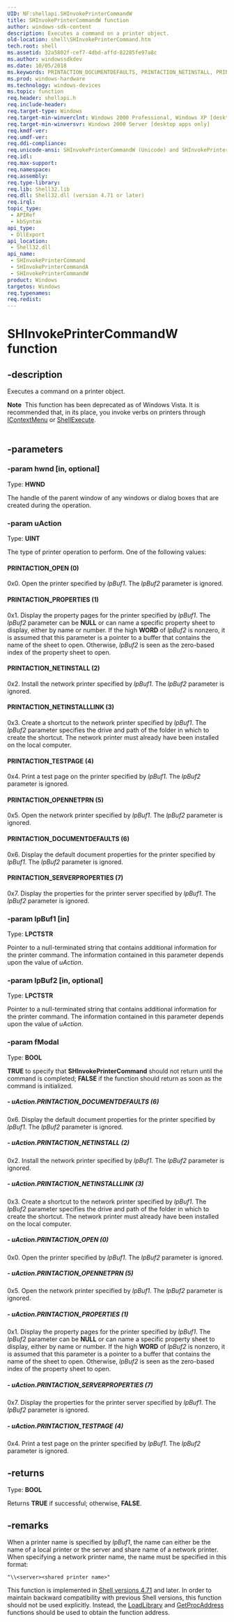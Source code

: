 ```yaml
---
UID: NF:shellapi.SHInvokePrinterCommandW
title: SHInvokePrinterCommandW function
author: windows-sdk-content
description: Executes a command on a printer object.
old-location: shell\SHInvokePrinterCommand.htm
tech.root: shell
ms.assetid: 32a5802f-cef7-4dbd-affd-82285fe97a8c
ms.author: windowssdkdev
ms.date: 10/05/2018
ms.keywords: PRINTACTION_DOCUMENTDEFAULTS, PRINTACTION_NETINSTALL, PRINTACTION_NETINSTALLLINK, PRINTACTION_OPEN, PRINTACTION_OPENNETPRN, PRINTACTION_PROPERTIES, PRINTACTION_SERVERPROPERTIES, PRINTACTION_TESTPAGE, SHInvokePrinterCommand, SHInvokePrinterCommand function [Windows Shell], SHInvokePrinterCommandA, SHInvokePrinterCommandW, _win32_SHInvokePrinterCommand, shell.SHInvokePrinterCommand, shellapi/SHInvokePrinterCommand, shellapi/SHInvokePrinterCommandA, shellapi/SHInvokePrinterCommandW
ms.prod: windows-hardware
ms.technology: windows-devices
ms.topic: function
req.header: shellapi.h
req.include-header: 
req.target-type: Windows
req.target-min-winverclnt: Windows 2000 Professional, Windows XP [desktop apps only]
req.target-min-winversvr: Windows 2000 Server [desktop apps only]
req.kmdf-ver: 
req.umdf-ver: 
req.ddi-compliance: 
req.unicode-ansi: SHInvokePrinterCommandW (Unicode) and SHInvokePrinterCommandA (ANSI)
req.idl: 
req.max-support: 
req.namespace: 
req.assembly: 
req.type-library: 
req.lib: Shell32.lib
req.dll: Shell32.dll (version 4.71 or later)
req.irql: 
topic_type:
 - APIRef
 - kbSyntax
api_type:
 - DllExport
api_location:
 - Shell32.dll
api_name:
 - SHInvokePrinterCommand
 - SHInvokePrinterCommandA
 - SHInvokePrinterCommandW
product: Windows
targetos: Windows
req.typenames: 
req.redist: 
---
```


# SHInvokePrinterCommandW function


## -description


Executes a command on a printer object.
            
            
<div class="alert"><b>Note</b>  This function has been deprecated as of Windows Vista. It is recommended that, in its place, you invoke verbs on printers through <a href="https://msdn.microsoft.com/6ea0b8f9-4a05-4a4b-adc5-d540eb3287ee">IContextMenu</a> or <a href="https://msdn.microsoft.com/8b1f3978-a0ee-4684-8a37-98e270b63897">ShellExecute</a>.</div><div> </div>

## -parameters




### -param hwnd [in, optional]

Type: <b>HWND</b>

The handle of the parent window of any windows or dialog boxes that are created during the operation.


### -param uAction

Type: <b>UINT</b>

The type of printer operation to perform. One of the following values:





#### PRINTACTION_OPEN (0)

0x0. Open the printer specified by <i>lpBuf1</i>. The <i>lpBuf2</i> parameter is ignored. 



#### PRINTACTION_PROPERTIES (1)

0x1. Display the property pages for the printer specified by <i>lpBuf1</i>. The <i>lpBuf2</i> parameter can be <b>NULL</b> or can name a specific property sheet to display, either by name or number. If the high <b>WORD</b> of <i>lpBuf2</i> is nonzero, it is assumed that this parameter is a pointer to a buffer that contains the name of the sheet to open. Otherwise, <i>lpBuf2</i> is seen as the zero-based index of the property sheet to open.



#### PRINTACTION_NETINSTALL (2)

0x2. Install the network printer specified by <i>lpBuf1</i>. The <i>lpBuf2</i> parameter is ignored.



#### PRINTACTION_NETINSTALLLINK (3)

0x3. Create a shortcut to the network printer specified by <i>lpBuf1</i>. The <i>lpBuf2</i> parameter specifies the drive and path of the folder in which to create the shortcut. The network printer must already have been installed on the local computer.



#### PRINTACTION_TESTPAGE (4)

0x4. Print a test page on the printer specified by <i>lpBuf1</i>. The <i>lpBuf2</i> parameter is ignored.



#### PRINTACTION_OPENNETPRN (5)

0x5. Open the network printer specified by <i>lpBuf1</i>. The <i>lpBuf2</i> parameter is ignored.



#### PRINTACTION_DOCUMENTDEFAULTS (6)

0x6. Display the default document properties for the printer specified by <i>lpBuf1</i>. The <i>lpBuf2</i> parameter is ignored. 



#### PRINTACTION_SERVERPROPERTIES (7)

0x7. Display the properties for the printer server specified by <i>lpBuf1</i>. The <i>lpBuf2</i> parameter is ignored.


### -param lpBuf1 [in]

Type: <b>LPCTSTR</b>

Pointer to a null-terminated string that contains additional information for the printer command. The information contained in this parameter depends upon the value of <i>uAction</i>.


### -param lpBuf2 [in, optional]

Type: <b>LPCTSTR</b>

Pointer to a null-terminated string that contains additional information for the printer command. The information contained in this parameter depends upon the value of <i>uAction</i>.


### -param fModal

Type: <b>BOOL</b>

<b>TRUE</b> to specify that <b>SHInvokePrinterCommand</b> should not return until the command is completed; <b>FALSE</b> if the function should return as soon as the command is initialized.


##### - uAction.PRINTACTION_DOCUMENTDEFAULTS (6)

0x6. Display the default document properties for the printer specified by <i>lpBuf1</i>. The <i>lpBuf2</i> parameter is ignored. 


##### - uAction.PRINTACTION_NETINSTALL (2)

0x2. Install the network printer specified by <i>lpBuf1</i>. The <i>lpBuf2</i> parameter is ignored.


##### - uAction.PRINTACTION_NETINSTALLLINK (3)

0x3. Create a shortcut to the network printer specified by <i>lpBuf1</i>. The <i>lpBuf2</i> parameter specifies the drive and path of the folder in which to create the shortcut. The network printer must already have been installed on the local computer.


##### - uAction.PRINTACTION_OPEN (0)

0x0. Open the printer specified by <i>lpBuf1</i>. The <i>lpBuf2</i> parameter is ignored. 


##### - uAction.PRINTACTION_OPENNETPRN (5)

0x5. Open the network printer specified by <i>lpBuf1</i>. The <i>lpBuf2</i> parameter is ignored.


##### - uAction.PRINTACTION_PROPERTIES (1)

0x1. Display the property pages for the printer specified by <i>lpBuf1</i>. The <i>lpBuf2</i> parameter can be <b>NULL</b> or can name a specific property sheet to display, either by name or number. If the high <b>WORD</b> of <i>lpBuf2</i> is nonzero, it is assumed that this parameter is a pointer to a buffer that contains the name of the sheet to open. Otherwise, <i>lpBuf2</i> is seen as the zero-based index of the property sheet to open.


##### - uAction.PRINTACTION_SERVERPROPERTIES (7)

0x7. Display the properties for the printer server specified by <i>lpBuf1</i>. The <i>lpBuf2</i> parameter is ignored.


##### - uAction.PRINTACTION_TESTPAGE (4)

0x4. Print a test page on the printer specified by <i>lpBuf1</i>. The <i>lpBuf2</i> parameter is ignored.


## -returns



Type: <b>BOOL</b>

Returns <b>TRUE</b> if successful; otherwise, <b>FALSE</b>.




## -remarks



When a printer name is specified by <i>lpBuf1</i>, the name can either be the name of a local printer or the server and share name of a network printer. When specifying a network printer name, the name must be specified in this format: 


```
"\\<server><shared printer name>"
```


This function is implemented in <a href="https://msdn.microsoft.com/ecfb6484-a1d6-4ace-8457-3940b111a4d2">Shell versions 4.71</a> and later. In order to maintain backward compatibility with previous Shell versions, this function should not be used explicitly. Instead, the <a href="https://msdn.microsoft.com/d936b4dd-058c-48e1-834b-b47ef6d8ef65">LoadLibrary</a> and <a href="https://msdn.microsoft.com/a0d7fc09-f888-4f46-a571-d3719a627597">GetProcAddress</a> functions should be used to obtain the function address.



